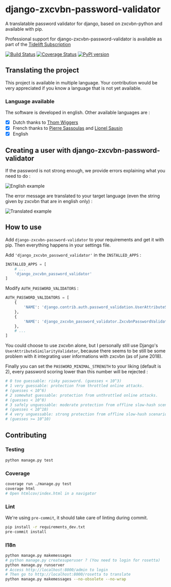 # django-zxcvbn-password-validator

A translatable password validator for django, based on zxcvbn-python and available with
pip.

Professional support for django-zxcvbn-password-validator is available as part of the
[Tidelift Subscription](https://tidelift.com/subscription/pkg/pypi-django-zxcvbn-password-validator?utm_source=pypi-django-zxcvbn-password-validator&utm_medium=referral&utm_campaign=enterprise)

[![Build Status](https://travis-ci.org/Pierre-Sassoulas/django-zxcvbn-password-validator.svg?branch=master)](https://travis-ci.org/Pierre-Sassoulas/django-zxcvbn-password-validator)
[![Coverage Status](https://coveralls.io/repos/github/Pierre-Sassoulas/django-zxcvbn-password-validator/badge.svg?branch=master)](https://coveralls.io/github/Pierre-Sassoulas/django-zxcvbn-password-validator?branch=master)
[![PyPI version](https://badge.fury.io/py/django-zxcvbn-password-validator.svg)](https://badge.fury.io/py/django-zxcvbn-password-validator)

## Translating the project

This project is available in multiple language. Your contribution would be very
appreciated if you know a language that is not yet available.

### Language available

The software is developed in english. Other available languages are :

- [x] Dutch thanks to [Thom Wiggers](https://github.com/thomwiggers/)
- [x] French thanks to [Pierre Sassoulas](https://github.com/Pierre-Sassoulas/) and
      [Lionel Sausin](https://github.com/ls-initiatives)
- [x] English

## Creating a user with django-zxcvbn-password-validator

If the password is not strong enough, we provide errors explaining what you need to do :

![English example](doc/english_example.png "English example")

The error message are translated to your target language (even the string given by
zxcvbn that are in english only) :

![Translated example](doc/french_example.png "Translated example")

## How to use

Add `django-zxcvbn-password-validator` to your requirements and get it with pip. Then
everything happens in your settings file.

Add `'django_zxcvbn_password_validator'` in the `INSTALLED_APPS` :

```python
INSTALLED_APPS = [
    # ...
    'django_zxcvbn_password_validator'
]
```

Modify `AUTH_PASSWORD_VALIDATORS` :

```python
AUTH_PASSWORD_VALIDATORS = [
    {
        'NAME': 'django.contrib.auth.password_validation.UserAttributeSimilarityValidator',
    },
    {
        'NAME': 'django_zxcvbn_password_validator.ZxcvbnPasswordValidator',
    },
    # ...
]
```

You could choose to use zxcvbn alone, but I personally still use Django's
`UserAttributeSimilarityValidator`, because there seems to be still be some problem with
it integrating user informations with zxcvbn (as of june 2018).

Finally you can set the `PASSWORD_MINIMAL_STRENGTH` to your liking (default is 2), every
password scoring lower than this number will be rejected :

```python
# 0 too guessable: risky password. (guesses < 10^3)
# 1 very guessable: protection from throttled online attacks.
# (guesses < 10^6)
# 2 somewhat guessable: protection from unthrottled online attacks.
# (guesses < 10^8)
# 3 safely unguessable: moderate protection from offline slow-hash scenario.
# (guesses < 10^10)
# 4 very unguessable: strong protection from offline slow-hash scenario.
# (guesses >= 10^10)
```

## Contributing

### Testing

```bash
python manage.py test
```

### Coverage

```bash
coverage run ./manage.py test
coverage html
# Open htmlcov/index.html in a navigator
```

### Lint

We're using `pre-commit`, it should take care of linting during commit.

```bash
pip install -r requirements_dev.txt
pre-commit install
```

### I18n

```bash
python manage.py makemessages
# python manage.py createsuperuser ? (You need to login for rosetta)
python manage.py runserver
# Access http://localhost:8000/admin to login
# Then go to http://localhost:8000/rosetta to translate
python manage.py makemessages --no-obsolete --no-wrap
```
